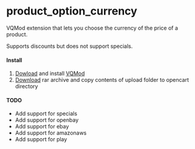 product_option_currency
=======================

VQMod extension that lets you choose the currency of the price of a product.

Supports discounts but does not support specials.

#### Install ####

1. [Dowload][1] and install [VQMod][2]
2. [Download][3] rar archive and copy contents of upload folder to opencart directory

#### TODO ####

*   Add support for specials
*   Add support for openbay
*   Add support for ebay
*   Add support for amazonaws
*   Add support for play

   [1]: https://code.google.com/p/vqmod/                                            "VQMod Home Page"
   [2]: https://code.google.com/p/vqmod/wiki/Install_OpenCart                       "VQMod Install Instructions"
   [3]: https://github.com/mAsT3RpEE/Opencart/archive/product_option_currency.zip   "Download"
